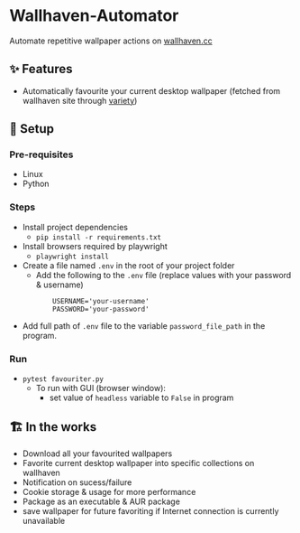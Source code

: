 # Wallhaven-Automator

Automate repetitive wallpaper actions on [wallhaven.cc](https://wallhaven.cc)

## ✨ Features

- Automatically favourite your current desktop wallpaper (fetched from wallhaven site through [variety](https://github.com/varietywalls/variety))

## 🔰 Setup
### Pre-requisites

- Linux
- Python

### Steps

- Install project dependencies
  - `pip install -r requirements.txt`
- Install browsers required by playwright
  - `playwright install` 
- Create a file named `.env` in the root of your project folder
    - Add the following to the `.env` file (replace values with your password & username)
        ```
            USERNAME='your-username'
            PASSWORD='your-password'
        ```
- Add full path of `.env` file to the variable `password_file_path` in the program.
### Run
- `pytest favouriter.py`
  - To run with GUI (browser window):
    - set value of `headless` variable to `False` in program

## 🏗 In the works

- Download all your favourited wallpapers
- Favorite current desktop wallpaper into specific collections on wallhaven
- Notification on sucess/failure
- Cookie storage & usage for more performance
- Package as an executable & AUR package
- save wallpaper for future favoriting if Internet connection is currently unavailable